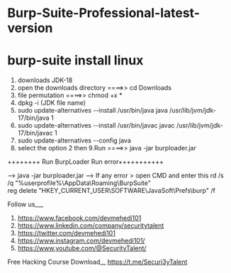 # Burp-Suite-Professional-latest-version

# burp-suite install linux

1. downloads JDK-18
2. open the downloads directory ====>> cd Downloads
3. file permutation ====>> chmod +x *
4. dpkg -i (JDK file name)
5. sudo update-alternatives --install /usr/bin/java java /usr/lib/jvm/jdk-17/bin/java 1
6. sudo update-alternatives --install /usr/bin/javac javac /usr/lib/jvm/jdk-17/bin/javac 1
7. sudo update-alternatives --config java
8. select the option 2 then
9.Run ====>> java -jar burploader.jar

++++++++ Run BurpLoader Run error+++++++++++

--> java -jar burploader.jar
--> If any error > open CMD and enter this
          rd /s /q "%userprofile%\AppData\Roaming\BurpSuite\" </br>
          reg delete "HKEY_CURRENT_USER\SOFTWARE\JavaSoft\Prefs\burp" /f
          
Follow us___

1. https://www.facebook.com/devmehedi101
2. https://www.linkedin.com/company/securitytalent   
3. https://twitter.com/devmehedi101
4. https://www.instagram.com/devmehedi101/
5. https://www.youtube.com/@SecurityTalent/ 

Free Hacking Course Download__
https://t.me/Securi3yTalent
